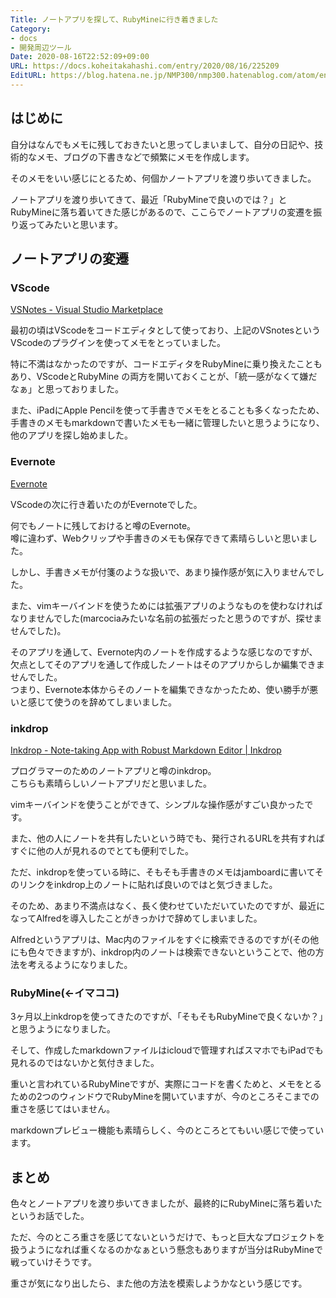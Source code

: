 ```yaml
---
Title: ノートアプリを探して、RubyMineに行き着きました
Category:
- docs
- 開発周辺ツール
Date: 2020-08-16T22:52:09+09:00
URL: https://docs.koheitakahashi.com/entry/2020/08/16/225209
EditURL: https://blog.hatena.ne.jp/NMP300/nmp300.hatenablog.com/atom/entry/26006613615409002
---
```


## はじめに
自分はなんでもメモに残しておきたいと思ってしまいまして、自分の日記や、技術的なメモ、ブログの下書きなどで頻繁にメモを作成します。

そのメモをいい感じにとるため、何個かノートアプリを渡り歩いてきました。

ノートアプリを渡り歩いてきて、最近「RubyMineで良いのでは？」とRubyMineに落ち着いてきた感じがあるので、ここらでノートアプリの変遷を振り返ってみたいと思います。
## ノートアプリの変遷
### VScode
[VSNotes \- Visual Studio Marketplace](https://marketplace.visualstudio.com/items?itemName=patricklee.vsnotes) 

最初の頃はVScodeをコードエディタとして使っており、上記のVSnotesというVScodeのプラグインを使ってメモをとっていました。

特に不満はなかったのですが、コードエディタをRubyMineに乗り換えたこともあり、VScodeとRubyMine
の両方を開いておくことが、「統一感がなくて嫌だなぁ」と思っておりました。

また、iPadにApple Pencilを使って手書きでメモをとることも多くなったため、手書きのメモもmarkdownで書いたメモも一緒に管理したいと思うようになり、他のアプリを探し始めました。
### Evernote
[Evernote](https://evernote.com/intl/jp/)

VScodeの次に行き着いたのがEvernoteでした。

何でもノートに残しておけると噂のEvernote。  
噂に違わず、Webクリップや手書きのメモも保存できて素晴らしいと思いました。

しかし、手書きメモが付箋のような扱いで、あまり操作感が気に入りませんでした。

また、vimキーバインドを使うためには拡張アプリのようなものを使わなければなりませんでした(marcociaみたいな名前の拡張だったと思うのですが、探せませんでした)。  

そのアプリを通して、Evernote内のノートを作成するような感じなのですが、欠点としてそのアプリを通して作成したノートはそのアプリからしか編集できませんでした。  
つまり、Evernote本体からそのノートを編集できなかったため、使い勝手が悪いと感じて使うのを辞めてしまいました。
### inkdrop
[Inkdrop \- Note\-taking App with Robust Markdown Editor \| Inkdrop](https://www.inkdrop.app/)

プログラマーのためのノートアプリと噂のinkdrop。  
こちらも素晴らしいノートアプリだと思いました。

vimキーバインドを使うことができて、シンプルな操作感がすごい良かったです。

また、他の人にノートを共有したいという時でも、発行されるURLを共有すればすぐに他の人が見れるのでとても便利でした。

ただ、inkdropを使っている時に、そもそも手書きのメモはjamboardに書いてそのリンクをinkdrop上のノートに貼れば良いのではと気づきました。

そのため、あまり不満点はなく、長く使わせていただいていたのですが、最近になってAlfredを導入したことがきっかけで辞めてしまいました。

Alfredというアプリは、Mac内のファイルをすぐに検索できるのですが(その他にも色々できますが)、inkdrop内のノートは検索できないということで、他の方法を考えるようになりました。
### RubyMine(←イマココ)
3ヶ月以上inkdropを使ってきたのですが、「そもそもRubyMineで良くないか？」と思うようになりました。

そして、作成したmarkdownファイルはicloudで管理すればスマホでもiPadでも見れるのではないかと気付きました。

重いと言われているRubyMineですが、実際にコードを書くためと、メモをとるための2つのウィンドウでRubyMineを開いていますが、今のところそこまでの重さを感じてはいません。

markdownプレビュー機能も素晴らしく、今のところとてもいい感じで使っています。
## まとめ
色々とノートアプリを渡り歩いてきましたが、最終的にRubyMineに落ち着いたというお話でした。

ただ、今のところ重さを感じてないというだけで、もっと巨大なプロジェクトを扱うようになれば重くなるのかなぁという懸念もありますが当分はRubyMineで戦っていけそうです。

重さが気になり出したら、また他の方法を模索しようかなという感じです。
